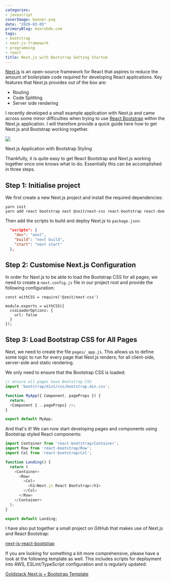 ```yaml
---
categories:
- javascript
coverImage: banner.png
date: "2020-03-05"
primaryBlog: maxrohde.com
tags:
- bootstrap
- next-js-framework
- programming
- react
title: Next.js with Bootstrap Getting Started
---
```


[Next.js](https://nextjs.org/) is an open-source framework for React that aspires to reduce the amount of boilerplate code required for developing React applications. Key features that Next.js provides out of the box are:

- Routing
- Code Splitting
- Server side rendering

I recently developed a small example application with Next.js and came across some minor difficulties when trying to use [React Bootstrap](https://react-bootstrap.github.io/) within the Next.js application. I will therefore provide a quick guide here how to get Next.js and Bootstrap working together.

![](https://nexnet.files.wordpress.com/2020/03/react-next-js-bootstrap.png?w=826)

Next.js Application with Bootstrap Styling

Thankfully, it is quite easy to get React Bootstrap and Next.js working together once one knows what to do. Essentially this can be accomplished in three steps.

## Step 1: Initialise project

We first create a new Next.js project and install the required dependencies:

```
yarn init
yarn add react bootstrap next @zeit/next-css react-bootstrap react-dom
```

Then add the scripts to build and deploy Next.js to `package.json`:

```json
  "scripts": {
    "dev": "next",
    "build": "next build",
    "start": "next start"
  },
```

## Step 2: Customise Next.js Configuration

In order for Next.js to be able to load the Bootstrap CSS for all pages, we need to create a `next.config.js` file in our project root and provide the following configuration:

```
const withCSS = require('@zeit/next-css')

module.exports = withCSS({
  cssLoaderOptions: {
    url: false
  }
});
```

## Step 3: Load Bootstrap CSS for All Pages

Next, we need to create the file `pages/_app.js`. This allows us to define some logic to run for every page that Next.js renders; for all client-side, server-side and static rendering.

We only need to ensure that the Bootstrap CSS is loaded:

```typescript
// ensure all pages have Bootstrap CSS
import 'bootstrap/dist/css/bootstrap.min.css';

function MyApp({ Component, pageProps }) {
  return;
  <Component {...pageProps} />;
}

export default MyApp;
```

And that's it! We can now start developing pages and components using Bootstrap styled React components:

```typescript
import Container from 'react-bootstrap/Container';
import Row from 'react-bootstrap/Row';
import Col from 'react-bootstrap/Col';

function Landing() {
  return (
    <Container>
      <Row>
        <Col>
          <h1>Next.js React Bootstrap</h1>
        </Col>
      </Row>
    </Container>
  );
}

export default Landing;
```

I have also put together a small project on GitHub that makes use of Next.js and React Bootstrap:

[next-js-react-bootstrap](https://github.com/mxro/next-js-react-bootstrap)

If you are looking for something a bit more comprehensive, please have a look at the following template as well. This includes scripts for deployment into AWS, ESLint/TypeScript configuration and is regularly updated:

[Goldstack Next.js + Bootstrap Template](https://goldstack.party/templates/nextjs-bootstrap)